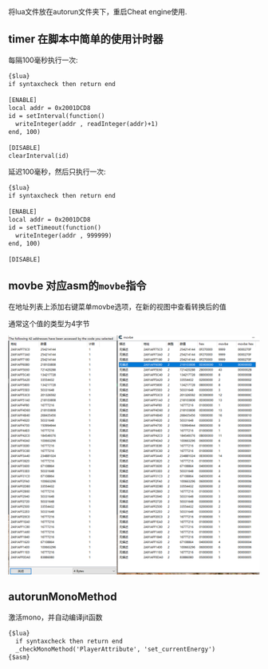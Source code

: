 将lua文件放在autorun文件夹下，重启Cheat engine使用.

## timer 在脚本中简单的使用计时器

每隔100毫秒执行一次:
```
{$lua}
if syntaxcheck then return end

[ENABLE]
local addr = 0x2001DCD8
id = setInterval(function()
  writeInteger(addr , readInteger(addr)+1)
end, 100)

[DISABLE]
clearInterval(id)
```

延迟100毫秒，然后只执行一次:
```
{$lua}
if syntaxcheck then return end

[ENABLE]
local addr = 0x2001DCD8
id = setTimeout(function()
  writeInteger(addr , 999999)
end, 100)

[DISABLE]
```

## movbe 对应asm的`movbe`指令

在地址列表上添加右键菜单movbe选项，在新的视图中查看转换后的值

通常这个值的类型为4字节

![](./images/2020-06-25-18-01-36.png)


## autorunMonoMethod
激活mono，并自动编译jit函数
```
{$lua}
  if syntaxcheck then return end
  _checkMonoMethod('PlayerAttribute', 'set_currentEnergy')
{$asm}
```